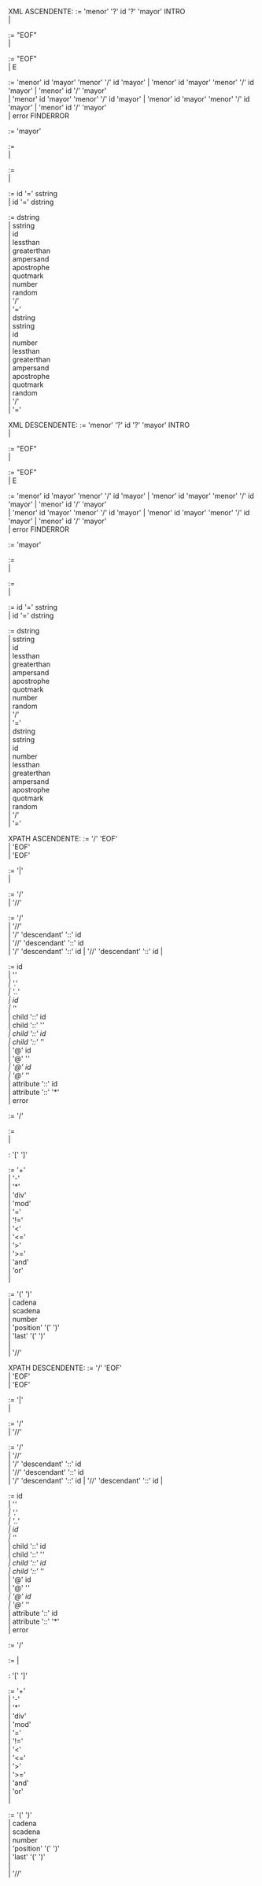 XML ASCENDENTE:
<INIT>	:=	'menor' '?' id <ATRIBUTO><ATRIBUTO> '?' 'mayor' INTRO    
    	|	<INTRO>     

<INTRO>	:=	<INTRO> <NODO> "EOF"           
    	|	<NODO> <CHECK>               
    
<CHECK>	:=	"EOF"               
    		|	Ε                  

<NODO>	:=	'menor' id <LISTAATRIBUTOS> 'mayor' <LISTANODOS> 'menor' '/' id 'mayor'
    	|	'menor' id <LISTAATRIBUTOS> 'mayor' <NODOTEXTO> 'menor' '/' id 'mayor' 
    	|	'menor' id <LISTAATRIBUTOS> '/' 'mayor'                          
    	|	'menor' id  'mayor' <LISTANODOS> 'menor' '/' id 'mayor' 
    	|	'menor' id  'mayor' <NODOTEXTO> 'menor' '/' id 'mayor'
    	|	'menor' id  '/' 'mayor'                                       
    	|	error FINDERROR                                               


<FINDERROR>	:=	'mayor' 

<LISTANODOS>	:=	<LISTANODOS> <NODO>   
    		|	<NODO>              

<LISTAATRIBUTOS>	:=	<LISTAATRIBUTOS><ATRIBUTO>   
    			|	<ATRIBUTO>                  

<ATRIBUTO>	:=	id '=' sstring    
    		|	id '=' dstring    

<NODOTEXTO>	:= 	<NODOTEXTO> dstring          
    		|	<NODOTEXTO> sstring          
    		|	<NODOTEXTO> id                  
    		|	<NODOTEXTO> lessthan            
    		|	<NODOTEXTO> greaterthan        
    		| 	<NODOTEXTO> ampersand           
    		| 	<NODOTEXTO> apostrophe          
	    	|	<NODOTEXTO> quotmark           
    		| 	<NODOTEXTO> number           
    		|	<NODOTEXTO> random              
    		| 	<NODOTEXTO> '/'                
    		| 	<NODOTEXTO> '='                 
    		| 	dstring                       
    		| 	sstring                       
    		| 	id                           
    		| 	number                       
    		| 	lessthan                     
    		| 	greaterthan                  
    		| 	ampersand                    
    		| 	apostrophe                    
    		| 	quotmark                      
    		| 	random                       
    		| 	'/'                           
    		| 	'='  

XML DESCENDENTE:
<INIT>	:=	'menor' '?' id <ATRIBUTO><ATRIBUTO> '?' 'mayor' INTRO    
    	|	<INTRO>     

<INTRO>	:=	<NODO> <INTRO> "EOF"           
    	|	<NODO> <CHECK>               
    
<CHECK>	:=	"EOF"               
    		|	Ε                  

<NODO>	:=	'menor' id <LISTAATRIBUTOS> 'mayor' <LISTANODOS> 'menor' '/' id 'mayor'
    	|	'menor' id <LISTAATRIBUTOS> 'mayor' <NODOTEXTO> 'menor' '/' id 'mayor' 
    	|	'menor' id <LISTAATRIBUTOS> '/' 'mayor'                          
    	|	'menor' id  'mayor' <LISTANODOS> 'menor' '/' id 'mayor' 
    	|	'menor' id  'mayor' <NODOTEXTO> 'menor' '/' id 'mayor'
    	|	'menor' id  '/' 'mayor'                                       
    	|	error FINDERROR                                               


<FINDERROR>	:=	'mayor' 

<LISTANODOS>	:=	<NODO> <LISTANODOS>   
    		|	<NODO>              

<LISTAATRIBUTOS>	:=	<ATRIBUTO> <LISTAATRIBUTOS>   
    			|	<ATRIBUTO>                  

<ATRIBUTO>	:=	id '=' sstring    
    		|	id '=' dstring    

<NODOTEXTO>	:= 	dstring <NODOTEXTO>          
    		|	sstring <NODOTEXTO>           
    		|	id <NODOTEXTO>                  
    		|	lessthan <NODOTEXTO>            
    		|	greaterthan <NODOTEXTO>        
    		| 	ampersand <NODOTEXTO>          
    		| 	apostrophe <NODOTEXTO>          
	    	|	quotmark <NODOTEXTO>           
    		| 	number <NODOTEXTO>           
    		|	random <NODOTEXTO>              
    		| 	'/' <NODOTEXTO>                
    		| 	'=' <NODOTEXTO>                 
    		| 	dstring                       
    		| 	sstring                       
    		| 	id                           
    		| 	number                       
    		| 	lessthan                     
    		| 	greaterthan                  
    		| 	ampersand                    
    		| 	apostrophe                    
    		| 	quotmark                      
    		| 	random                       
    		| 	'/'                           
    		| 	'='

XPATH ASCENDENTE:
<INIT>	:=	'/' 'EOF'                                     
    	|	<MULTIPATH> 'EOF'               
    	|	'EOF'         

<MULTIPATH>	:=	<MULTIPATH> '|' <PATH>                      
   		|	<PATH>    

<PATH>	:=	'/' <LACCESOS>                                 
    	|	'//' <LACCESOS>                           

<LACCESOS>	:=	<LACCESOS> '/' <ACCESO>                          
    		|	<LACCESOS> '//' <ACCESO>                        
    		|	<LACCESOS> '/' 'descendant' '::' id             
    		|	<LACCESOS> '//' 'descendant' '::' id          
    		| 	<LACCESOS> '/' 'descendant' '::' id <PREDICADOS>
    		| 	<LACCESOS> '//' 'descendant' '::' id <PREDICADOS>
    		|	<ACCESO>                                     

<ACCESO>	:=	id                                        
    		|	'*'                                        
    		| 	'.'                                         
    		| 	'..'                                         
    		| 	id <PREDICADOS>                         
    		| 	'*' <PREDICADOS>                             
    		|	child '::' id                                
    		| 	child '::' '*'                             
    		| 	child '::' id <PREDICADOS>                     
    		| 	child '::' '*' <PREDICADOS>                  
    		| 	'@' id                                        
    		| 	'@' '*'                                    
    		| 	'@' id <PREDICADOS>                            
    		| 	'@' '*' <PREDICADOS>                            
    		|  	attribute '::' id <PREDICADOS>                
    		| 	attribute '::' '*' <PREDICADOS>             
    		|  	error <FINDERROR>                          

<FINDERROR>	:=	'/' 


<PREDICADOS>	:=	 <PREDICADOS> <PREDI>         
    		|	 <PREDI>                  

<PREDI>	:	'[' <EXP> ']'              
    
<EXP> 	:=	<EXP>  '+'  <EXP>           
    	|	<EXP>  '-'  <EXP>           
    	| 	<EXP>  '*'  <EXP>             
    	| 	<EXP> 'div' <EXP>         
    	| 	<EXP> 'mod' <EXP>         
    	| 	<EXP>  '=' <EXP>           
    	| 	<EXP> '!=' <EXP>             
	| 	<EXP>  '<' <EXP>             
    	| 	<EXP> '<='  <EXP>            
    	| 	<EXP>  '>'  <EXP>          
    	| 	<EXP> '>='  <EXP>           
    	| 	<EXP> 'and' <EXP>          
    	| 	<EXP> 'or' <EXP>          
    	| 	<VALOR>                   
 
<VALOR>	:=	'(' <EXP> ')'             
    	|	cadena                   
    	| 	scadena                 
    	| 	number                    
    	| 	'position' '(' ')'        
    	| 	'last' '(' ')'            
    	| 	<LACCESOS>                 
    	| 	'//' <LACCESOS>            

XPATH DESCENDENTE:
<INIT>	:=	'/' 'EOF'                                     
    	|	<MULTIPATH> 'EOF'               
    	|	'EOF'         

<MULTIPATH>	:=	<PATH> '|' <MULTIPATH>                      
   		|	<PATH>    

<PATH>	:=	'/' <LACCESOS>                                 
    	|	'//' <LACCESOS>                           

<LACCESOS>	:=	<ACCESO> '/' <LACCESOS>                          
    		|	<ACCESO> '//' <LACCESOS>                       
    		|	<LACCESOS> '/' 'descendant' '::' id             
    		|	<LACCESOS> '//' 'descendant' '::' id          
    		| 	<LACCESOS> '/' 'descendant' '::' id <PREDICADOS>
    		| 	<LACCESOS> '//' 'descendant' '::' id <PREDICADOS>
    		|	<ACCESO>                                     

<ACCESO>	:=	id                                        
    		|	'*'                                        
    		| 	'.'                                         
    		| 	'..'                                         
    		| 	id <PREDICADOS>                         
    		| 	'*' <PREDICADOS>                             
    		|	child '::' id                                
    		| 	child '::' '*'                             
    		| 	child '::' id <PREDICADOS>                     
    		| 	child '::' '*' <PREDICADOS>                  
    		| 	'@' id                                        
    		| 	'@' '*'                                    
    		| 	'@' id <PREDICADOS>                            
    		| 	'@' '*' <PREDICADOS>                            
    		|  	attribute '::' id <PREDICADOS>                
    		| 	attribute '::' '*' <PREDICADOS>             
    		|  	error <FINDERROR>                          

<FINDERROR>	:=	'/' 


<PREDICADOS>	:=	 <PREDI> <PREDICADOS>
    		|	 <PREDI>                  

<PREDI>	:	'[' <EXP> ']'              
    
<EXP> 	:=	<EXP>  '+'  <EXP>           
    	|	<EXP>  '-'  <EXP>           
    	| 	<EXP>  '*'  <EXP>             
    	| 	<EXP> 'div' <EXP>         
    	| 	<EXP> 'mod' <EXP>         
    	| 	<EXP>  '=' <EXP>           
    	| 	<EXP> '!=' <EXP>             
	| 	<EXP>  '<' <EXP>             
    	| 	<EXP> '<='  <EXP>            
    	| 	<EXP>  '>'  <EXP>          
    	| 	<EXP> '>='  <EXP>           
    	| 	<EXP> 'and' <EXP>          
    	| 	<EXP> 'or' <EXP>          
    	| 	<VALOR>                   
 
<VALOR>	:=	'(' <EXP> ')'             
    	|	cadena                   
    	| 	scadena                 
    	| 	number                    
    	| 	'position' '(' ')'        
    	| 	'last' '(' ')'            
    	| 	<LACCESOS>                 
    	| 	'//' <LACCESOS>

